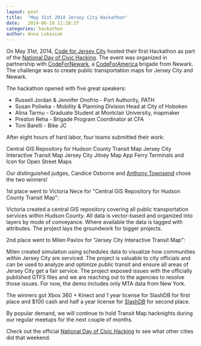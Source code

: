 ```yaml
---
layout: post
title:  "May 31st 2014 Jersey City Hackathon"
date:   2014-06-18 11:28:27
categories: hackathon
author: Anna Lukasiak
---
```


On May 31st, 2014, [Code for Jersey City][CodeForJC] hosted their first Hackathon as part of the [National Day of Civic Hacking][ndoch]. The event was organized in partnership with [CodeForNewark](http://codefornewark.org), a [CodeForAmerica][cfa] brigade from Newark.  The challenge was to create public transportation maps for Jersey City and Newark.

The hackathon opened with five great speakers:

* Russell Jordan & Jennifer Onofrio - Port Authority, PATH
* Susan Poliwka - Mobility & Planning Division Head at City of Hoboken
* Alina Tarmu - Graduate Student at Montclair University, mapmaker
* Preston Reha - Brigade Program Coordinator at CFA
* Toni Barelli - Bike JC

After eight hours of hard labor, four teams submitted their work:

Central GIS Repository for Hudson County Transit Map
Jersey City Interactive Transit Map
Jersey City Jitney Map App
Ferry Terminals and Icon for Open Street Maps

Our distinguished judges, Candice Osborne and [Anthony Townsend][Townsend] chose the two winners!

1st place went to Victoria Nece for "Central GIS Repository for Hudson County Transit Map":

Victoria created a central GIS repository covering all public transportation services within Hudson County.  All data is vector-based and organized into layers by mode of conveyance.  Where available the data is tagged with attributes.  The project lays the groundwork for bigger projects.
 
2nd place went to Milen Pavlov for "Jersey City Interactive Transit Map":

Milen created simulation using schedules data to visualize how communities within Jersey City are serviced.  The project is valuable to city officials and can be used to analyze and optimize public transit and ensure all areas of Jersey City get a fair service.  The project exposed issues with the officially published GTFS files and we are reaching out to the agencies to resolve those issues.  For now, the demo includes only MTA data from New York.

The winners got Xbox 360 + Kinect and 1 year license for SlashDB for first place and $100 cash and half a year license for [SlashDB][SlashDB] for second place.

By popular demand, we will continue to hold Transit Map hacknights during our regular meetups for the next couple of months.

Check out the official [National Day of Civic Hacking][ndoch] to see what other cities did that weekend.

[CodeForJC]: http://codeforjc.org/
[ndoch]: http://hackforchange.org/
[cfa]: http://codeforamerica.org/
[Townsend]: http://anthonymobile.com/
[SlashDB]: http://www.slashdb.com/
